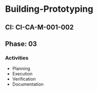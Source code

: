 # Building-Prototyping

## CI: CI-CA-M-001-002
## Phase: 03

### Activities
- Planning
- Execution
- Verification
- Documentation
